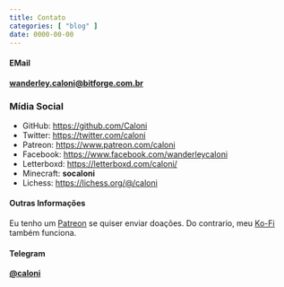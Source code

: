 ```yaml
---
title: Contato
categories: [ "blog" ]
date: 0000-00-00
---
```

#### EMail

**wanderley.caloni@bitforge.com.br**

### Mídia Social

 - GitHub: https://github.com/Caloni
 - Twitter: https://twitter.com/caloni
 - Patreon: https://www.patreon.com/caloni
 - Facebook: https://www.facebook.com/wanderleycaloni
 - Letterboxd: https://letterboxd.com/caloni/
 - Minecraft: **socaloni**
 - Lichess: https://lichess.org/@/caloni

#### Outras Informações

Eu tenho um [Patreon](https://www.patreon.com/caloni) se quiser enviar doações. Do contrario, meu [Ko-Fi](https://ko-fi.com/caloni) também funciona.

#### Telegram

**[@caloni](https://t.me/caloni)**
